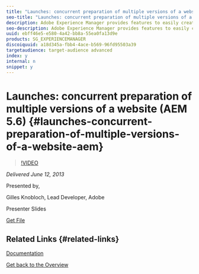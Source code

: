 ```yaml
---
title: "Launches: concurrent preparation of multiple versions of a website (AEM 5.6) "
seo-title: "Launches: concurrent preparation of multiple versions of a website (AEM 5.6) "
description: Adobe Experience Manager provides features to easily create and publish digital content over websites and mobile sites. But content creators may want to work concurrently on multiple versions of a same site and sync changes between them. This is achievable by using the AEM Launches. During this session, you will discover how the feature has been integrated in AEM and understand its basic mechanisms.
seo-description: Adobe Experience Manager provides features to easily create and publish digital content over websites and mobile sites. But content creators may want to work concurrently on multiple versions of a same site and sync changes between them. This is achievable by using the AEM Launches. During this session, you will discover how the feature has been integrated in AEM and understand its basic mechanisms.
uuid: ebff46e5-e580-4a42-bb8a-55ea0fa13d9e
products: SG_EXPERIENCEMANAGER
discoiquuid: a18d345a-fbb4-4ace-b569-96fd95503a39
targetaudience: target-audience advanced
index: y
internal: n
snippet: y
---
```


# Launches: concurrent preparation of multiple versions of a website (AEM 5.6) {#launches-concurrent-preparation-of-multiple-versions-of-a-website-aem}

>[!VIDEO](https://video.tv.adobe.com/v/19579/?quality=9)

*Delivered June 12, 2013*

Presented by,

Gilles Knobloch, Lead Developer, Adobe

Presenter Slides

[Get File](assets/2013-06-12-launches-cqgems.pdf)

## Related Links {#related-links}

[Documentation](http://docs.adobe.com/docs/en/cq/current/wcm/launches.html)

[Get back to the Overview](https://helpx.adobe.com/experience-manager/kt/eseminars/gems/aem-index.html)

